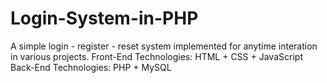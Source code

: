# Login-System-in-PHP

A simple login - register - reset system implemented for anytime interation in various projects.
Front-End Technologies: HTML + CSS + JavaScript
Back-End Technologies: PHP + MySQL
